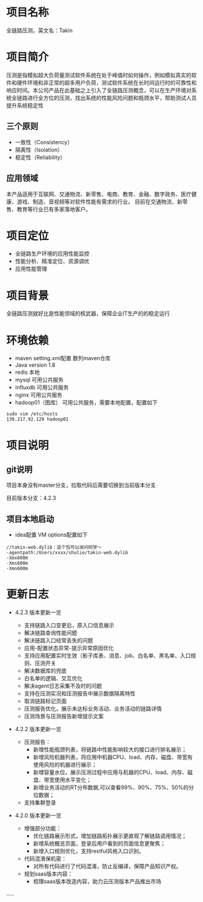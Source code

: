 # 项目名称
全链路压测，英文名：Takin
# 项目简介
压测是指模拟超大负荷量测试软件系统在处于峰值时如何操作，例如模拟真实的软件和硬件环境和非正常的超多用户负荷，测试软件系统在长时间运行时的可靠性和响应时间。本公司产品在此基础之上引入了全链路压测概念，可以在生产环境对系统全链路进行全方位的压测，找出系统的性能风险问题和瓶颈水平，帮助测试人员提升系统稳定性
## 三个原则
- 一致性（Consistency）
- 隔离性（Isolation）
- 稳定性（Reliability）

## 应用领域
本产品适用于互联网、交通物流、新零售、电商、教育、金融、数字政务、医疗健康、游戏、制造、音视频等对软件性能有需求的行业。
目前在交通物流、新零售、教育等行业已有多家落地客户。

# 项目定位
-  全链路生产环境的应用性能监控
-  性能分析、精准定位、资源调优
-  应用性能管理
# 项目背景
全链路压测就好比是性能领域的核武器，保障企业IT生产的的稳定运行

# 环境依赖
- maven setting.xml配置 数列maven仓库
- Java version 1.8
- redis 本地
- mysql 可用公共服务
- influxdb 可用公共服务
- nginx 可用公共服务
- hadoop01（图库） 可用公共服务，需要本地配置，配置如下
```
sudo vim /etc/hosts
139.217.92.129 hadoop01
```

 
# 项目说明

## git说明
项目本身没有master分支，拉取代码后需要切换到当前版本分支

目前版本分支：4.2.3

## 项目本地启动

- idea配置 VM options配置如下
 ```
//takin-web.dylib：这个包可以询问同学～
-agentpath:/Users/xxxx/shulie/takin-web.dylib
-Xmx600m
-Xms600m
-Xmn600m
 ```
# 更新日志

- 4.2.3 版本更新一览

    - 支持链路入口变更后，原入口信息展示
    - 解决链路查询性能问题
    - 解决链路入口经常丢失的问题
    - 应用-配置状态异常-提示异常原因优化	
    - 支持应用配置实时生效（影子库表、消息、job、白名单、黑名单、入口规则、压测开关
    - 解决数据库的兜底	
    - 白名单的逻辑、交互优化	
    - 解决agent日志采集不及时的问题	
    - 支持在压测实况和压测报告中展示数据隔离特性	
    - 取消链路标记页面
    - 压测报告优化，展示未达标业务活动、业务活动的链路详情
    - 压测场景与压测报告新增提示文案
     
- 4.2.2 版本更新一览
    - 压测报告：
        - 新增性能瓶颈列表，将链路中性能影响较大的接口进行排名展示；
        - 新增风险机器列表，将应用中机器CPU、load、内存、磁盘、带宽有使用风险的机器进行展示；
        - 新增容量水位，展示压测过程中应用与机器的CPU、load、内存、磁盘、带宽使用水平变化；
        - 新增业务活动的RT分布数据,可以查看99%、90%、75%、50%的分位数据；
    - 支持集群登录
- 4.2.0 版本更新一览
    - 增强部分功能：
        - 优化链路展示形式，增加链路拓扑展示更直观了解链路调用情况；
        - 新增系统概览页面，登录后用户看到的页面信息更聚焦；
        - 新增入口规则优化，支持restful风格入口识别。
    - 代码混淆保机密：
        - 对所有代码进行了代码混淆，防止反编译，保障产品知识产权。
    - 规划saas版本内容：
        - 梳理saas版本改造内容，助力云压测版本产品推出市场

.....


